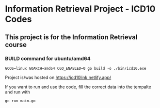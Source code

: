 # Information Retrieval Project - ICD10 Codes

## This project is for the Information Retrieval course

### BUILD command for ubuntu/amd64

```GOOS=linux GOARCH=amd64 CGO_ENABLED=0 go build -o ./bin/icd10.exe```

Project is/was hosted on https://icd10link.netlify.app/

If you want to run and use the code, fill the correct data into the tempalte and run with

```go run main.go```

